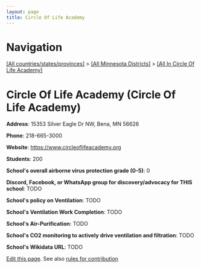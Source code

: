 ```yaml
---
layout: page
title: Circle Of Life Academy
---
```

# Navigation

[[All countries/states/provinces]](../../..) > [[All Minnesota Districts]](../..) > [[All In Circle Of Life Academy]](..)

# Circle Of Life Academy (Circle Of Life Academy)

**Address**: 15353 Silver Eagle Dr NW, Bena, MN 56626

**Phone**: 218-665-3000

**Website**: <https://www.circleoflifeacademy.org>

**Students**: 200

**School's overall airborne virus protection grade (0-5)**: 0

**Discord, Facebook, or WhatsApp group for discovery/advocacy for THIS school**: TODO

**School's policy on Ventilation**: TODO

**School's Ventilation Work Completion**: TODO

**School's Air-Purification**: TODO

**School's CO2 monitoring to actively drive ventilation and filtration**: TODO

**School's Wikidata URL**: TODO


[Edit this page](https://github.com/ventilate-schools/MN/edit/main/./Circle_Of_Life_Academy/Circle_Of_Life_Academy.md). See also [rules for contribution](../../../contribution-rules/)